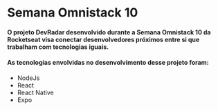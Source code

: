 # Semana Omnistack 10
 #### O projeto DevRadar desenvolvido durante a Semana Omnistack 10 da Rocketseat visa conectar desenvolvedores próximos entre si que trabalham com tecnologias iguais.
 
#### As tecnologias envolvidas no desenvolvimento desse projeto foram:
<ul>
<li> NodeJs </li>
<li> React </li>
<li> React Native </li>
<li> Expo </li>
<ul>

